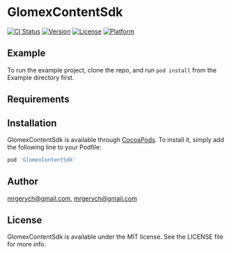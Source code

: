 # GlomexContentSdk

[![CI Status](http://img.shields.io/travis/mrgerych@gmail.com/GlomexContentSdk.svg?style=flat)](https://travis-ci.org/mrgerych@gmail.com/GlomexContentSdk)
[![Version](https://img.shields.io/cocoapods/v/GlomexContentSdk.svg?style=flat)](http://cocoapods.org/pods/GlomexContentSdk)
[![License](https://img.shields.io/cocoapods/l/GlomexContentSdk.svg?style=flat)](http://cocoapods.org/pods/GlomexContentSdk)
[![Platform](https://img.shields.io/cocoapods/p/GlomexContentSdk.svg?style=flat)](http://cocoapods.org/pods/GlomexContentSdk)

## Example

To run the example project, clone the repo, and run `pod install` from the Example directory first.

## Requirements

## Installation

GlomexContentSdk is available through [CocoaPods](http://cocoapods.org). To install
it, simply add the following line to your Podfile:

```ruby
pod 'GlomexContentSdk'
```

## Author

mrgerych@gmail.com, mrgerych@gmail.com

## License

GlomexContentSdk is available under the MIT license. See the LICENSE file for more info.
